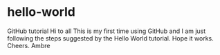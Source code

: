 # hello-world
GitHub tutorial 
Hi to all 
This is my first time using GitHub and I am just following the steps suggested by the Hello World tutorial. 
Hope it works. 
Cheers. 
Ambre 
